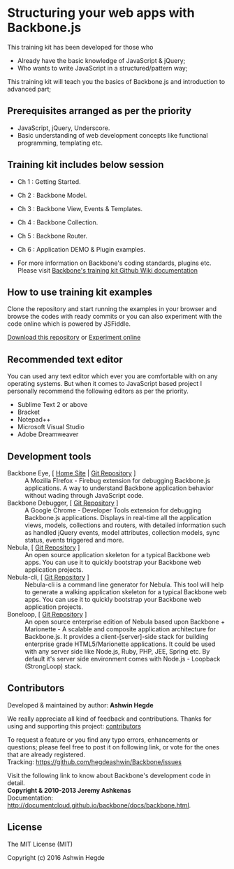 # Structuring your web apps with Backbone.js

This training kit has been developed for those who
* Already have the basic knowledge of JavaScript & jQuery;
* Who wants to write JavaScript in a structured/pattern way;

This training kit will teach you the basics of Backbone.js and introduction to advanced part;

## Prerequisites arranged as per the priority
* JavaScript, jQuery, Underscore.
* Basic understanding of web development concepts like functional programming, templating etc.

## Training kit includes below session
* Ch 1 : Getting Started.
* Ch 2 : Backbone Model.
* Ch 3 : Backbone View, Events & Templates.
* Ch 4 : Backbone Collection.
* Ch 5 : Backbone Router.
* Ch 6 : Application DEMO & Plugin examples.

* For more information on Backbone's coding standards, plugins etc. Please visit <a href="https://github.com/hegdeashwin/Backbone/wiki" target="_blank">Backbone's training kit Github Wiki documentation</a>

## How to use training kit examples

Clone the repository and start running the examples in your browser and browse the codes with ready commits or
you can also experiment with the code online which is powered by JSFiddle.

<a href="https://github.com/hegdeashwin/Backbone/archive/master.zip" target="_blank">Download this repository</a> or <a href="http://jsfiddle.net/hegdeashwin/TKkMt/show/" target="_blank">Experiment online</a>

## Recommended text editor

You can used any text editor which ever you are comfortable with on any operating systems.
But when it comes to JavaScript based project I personally recommend the following editors
as per the priority.

* Sublime Text 2 or above
* Bracket
* Notepad++
* Microsoft Visual Studio
* Adobe Dreamweaver

## Development tools

<dl>
  <dt>Backbone Eye, [ <a href="//dhruvaray.github.io/spa-eye/" target="_blank">Home Site</a> | <a href="https://github.com/dhruvaray/spa-eye" target="_blank">Git Repository</a> ]</dt>
  <dd>A Mozilla FIrefox - Firebug extension for debugging Backbone.js applications. A way to understand Backbone application behavior without wading through JavaScript code.
  </dd>

  <dt>Backbone Debugger, [ <a href="//github.com/Maluen/Backbone-Debugger" target="_blank">Git Repository</a> ]</dt>
  <dd>A Google Chrome - Developer Tools extension for debugging Backbone.js applications. Displays in real-time all the application views, models, collections and routers, with detailed information such as handled jQuery events, model attributes, collection models, sync status, events triggered and more.
  </dd>

  <dt>Nebula, [ <a href="//github.com/hegdeashwin/Nebula" target="_blank">Git Repository</a> ]</dt>
  <dd>An open source application skeleton for a typical Backbone web apps. You can use it to quickly bootstrap your Backbone web application projects.
  </dd>

  <dt>Nebula-cli, [ <a href="//github.com/hegdeashwin/Nebula-cli" target="_blank">Git Repository</a> ]</dt>
  <dd>Nebula-cli is a command line generator for Nebula. This tool will help to generate a walking application skeleton for a typical Backbone web apps. You can use it to quickly bootstrap your Backbone web application projects.
  </dd>

  <dt>Boneloop, [ <a href="//github.com/hegdeashwin/Boneloop" target="_blank">Git Repository</a> ]</dt>
  <dd>An open source enterprise edition of Nebula based upon Backbone + Marionette - A scalable and composite application architecture for Backbone.js. It provides a client-[server]-side stack for building enterprise grade HTML5/Marionette applications. It could be used with any server side like Node.js, Ruby, PHP, JEE, Spring etc. By default it's server side environment comes with Node.js - Loopback (StrongLoop) stack.</dd>
</dl>

## Contributors

Developed & maintained by author: <b>Ashwin Hegde</b>

We really appreciate all kind of feedback and contributions. Thanks for using and supporting this project:
<a href="//github.com/hegdeashwin/Backbone/graphs/contributors" target="_blank">contributors</a>

To request a feature or you find any typo errors, enhancements or questions; please feel free to post it on following link, or vote for the ones that are already registered.
<br>Tracking: <a href="https://github.com/hegdeashwin/Backbone/issues" target="_blank">https://github.com/hegdeashwin/Backbone/issues</a>

Visit the following link to know about Backbone's development code in detail.<br>
<strong>Copyright & 2010-2013 Jeremy Ashkenas</strong><br>
Documentation: <a href="http://documentcloud.github.io/backbone/docs/backbone.html" target="_blank">http://documentcloud.github.io/backbone/docs/backbone.html</a>.

## License

The MIT License (MIT)

Copyright (c) 2016 Ashwin Hegde
